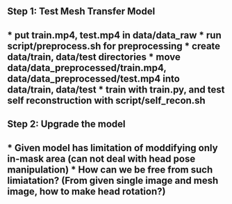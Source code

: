 <h2> Step 1: Test Mesh Transfer Model <h2>
* put train.mp4, test.mp4 in data/data_raw
* run script/preprocess.sh for preprocessing
* create data/train, data/test directories
* move data/data_preprocessed/train.mp4, data/data_preprocessed/test.mp4 into data/train, data/test
* train with train.py, and test self reconstruction with script/self_recon.sh

<h2> Step 2: Upgrade the model<h2>
* Given model has limitation of moddifying only in-mask area (can not deal with head pose manipulation)
* How can we be free from such limiatation? (From given single image and mesh image, how to make head rotation?)